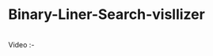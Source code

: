 # Binary-Liner-Search-visllizer

<br>Video :-<a href= "https://www.youtube.com/watch?v=T9lbdnlQUXU"> 
